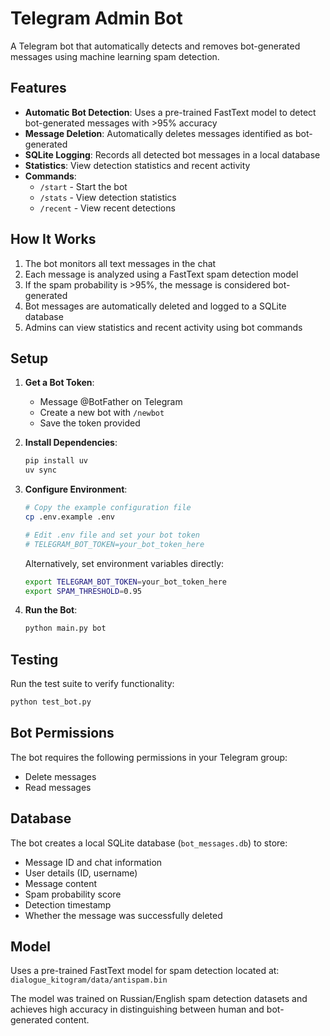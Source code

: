 # Telegram Admin Bot

A Telegram bot that automatically detects and removes bot-generated messages using machine learning spam detection.

## Features

- **Automatic Bot Detection**: Uses a pre-trained FastText model to detect bot-generated messages with >95% accuracy
- **Message Deletion**: Automatically deletes messages identified as bot-generated
- **SQLite Logging**: Records all detected bot messages in a local database
- **Statistics**: View detection statistics and recent activity
- **Commands**: 
  - `/start` - Start the bot
  - `/stats` - View detection statistics  
  - `/recent` - View recent detections

## How It Works

1. The bot monitors all text messages in the chat
2. Each message is analyzed using a FastText spam detection model
3. If the spam probability is >95%, the message is considered bot-generated
4. Bot messages are automatically deleted and logged to a SQLite database
5. Admins can view statistics and recent activity using bot commands

## Setup

1. **Get a Bot Token**:
   - Message @BotFather on Telegram
   - Create a new bot with `/newbot`
   - Save the token provided

2. **Install Dependencies**:
   ```bash
   pip install uv
   uv sync
   ```

3. **Configure Environment**:
   ```bash
   # Copy the example configuration file
   cp .env.example .env
   
   # Edit .env file and set your bot token
   # TELEGRAM_BOT_TOKEN=your_bot_token_here
   ```
   
   Alternatively, set environment variables directly:
   ```bash
   export TELEGRAM_BOT_TOKEN=your_bot_token_here
   export SPAM_THRESHOLD=0.95
   ```

4. **Run the Bot**:
   ```bash
   python main.py bot
   ```

## Testing

Run the test suite to verify functionality:

```bash
python test_bot.py
```

## Bot Permissions

The bot requires the following permissions in your Telegram group:
- Delete messages
- Read messages

## Database

The bot creates a local SQLite database (`bot_messages.db`) to store:
- Message ID and chat information
- User details (ID, username)
- Message content
- Spam probability score
- Detection timestamp
- Whether the message was successfully deleted

## Model

Uses a pre-trained FastText model for spam detection located at:
`dialogue_kitogram/data/antispam.bin`

The model was trained on Russian/English spam detection datasets and achieves high accuracy in distinguishing between human and bot-generated content.
